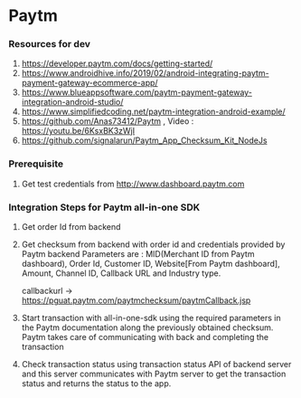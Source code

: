 # Paytm
### Resources for dev
 1. https://developer.paytm.com/docs/getting-started/
 2. https://www.androidhive.info/2019/02/android-integrating-paytm-payment-gateway-ecommerce-app/
 3. https://www.blueappsoftware.com/paytm-payment-gateway-integration-android-studio/
 4. https://www.simplifiedcoding.net/paytm-integration-android-example/
 5. https://github.com/Anas73412/Paytm , Video : https://youtu.be/6KsxBK3zWjI
 6. https://github.com/signalarun/Paytm_App_Checksum_Kit_NodeJs
 
### Prerequisite  
 1. Get test credentials from http://www.dashboard.paytm.com
### Integration Steps for Paytm all-in-one SDK
 1. Get order Id from backend
 2. Get checksum from backend with order id and credentials provided by Paytm backend
    Parameters are :
     MID(Merchant ID from Paytm dashboard), Order Id, Customer ID, Website[From Paytm dashboard], Amount, Channel ID, Callback URL and
     Industry type.
     
     callbackurl -> https://pguat.paytm.com/paytmchecksum/paytmCallback.jsp
 3. Start transaction with all-in-one-sdk using the required parameters in the Paytm documentation along the previously obtained checksum.
     Paytm takes care of communicating with back and completing the transaction
 4. Check transaction status using transaction status API of backend server and this server communicates with Paytm server to get the
    transaction status and returns the status to the app.
    
 
 
 
